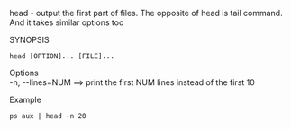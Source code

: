 head - output the first part of files. The opposite of head is tail command. And it takes similar options too


SYNOPSIS
```
head [OPTION]... [FILE]...
```

Options<br>
-n, --lines=NUM ==> print the first NUM lines instead of the first 10

Example<br>
```
ps aux | head -n 20
```

